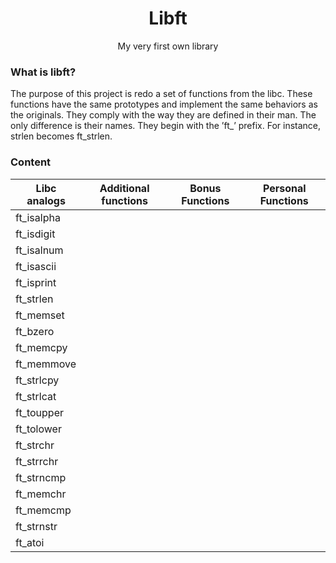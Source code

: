 <div id="header" align="center">
  <h1>
    Libft
  </h1>
  <p>My very first own library</p>
</div>

### What is libft?
The purpose of this project is redo a set of functions from the libc. These functions have the same prototypes and implement the same behaviors as the originals. They comply with the way they are defined in their man. The only difference is their names. They begin with the ’ft_’ prefix. For instance, strlen becomes ft_strlen.

### Content
|Libc analogs | Additional functions | Bonus Functions | Personal Functions|
|-------------|----------------------|-----------------|-------------------|
|ft_isalpha   |                      |                 |                   |
|ft_isdigit        |
|ft_isalnum        |
|ft_isascii        |
|ft_isprint        |
|ft_strlen         |
|ft_memset         |
|ft_bzero          |
|ft_memcpy         |
|ft_memmove        |
|ft_strlcpy        |
|ft_strlcat        |
|ft_toupper        |
|ft_tolower        |
|ft_strchr         |
|ft_strrchr        |
|ft_strncmp        |
|ft_memchr         |
|ft_memcmp         |
|ft_strnstr        |
|ft_atoi           |
